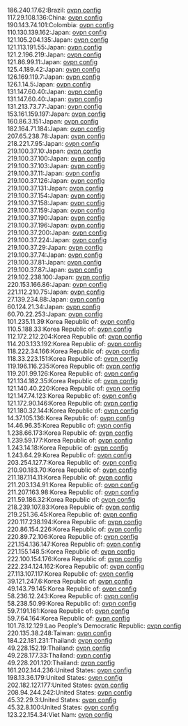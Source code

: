 186.240.17.62:Brazil: [ovpn config](vpn/186_240_17_62.ovpn)  
117.29.108.136:China: [ovpn config](vpn/117_29_108_136.ovpn)  
190.143.74.101:Colombia: [ovpn config](vpn/190_143_74_101.ovpn)  
110.130.139.162:Japan: [ovpn config](vpn/110_130_139_162.ovpn)  
121.105.204.135:Japan: [ovpn config](vpn/121_105_204_135.ovpn)  
121.113.191.55:Japan: [ovpn config](vpn/121_113_191_55.ovpn)  
121.2.196.219:Japan: [ovpn config](vpn/121_2_196_219.ovpn)  
121.86.99.11:Japan: [ovpn config](vpn/121_86_99_11.ovpn)  
125.4.189.42:Japan: [ovpn config](vpn/125_4_189_42.ovpn)  
126.169.119.7:Japan: [ovpn config](vpn/126_169_119_7.ovpn)  
126.1.14.5:Japan: [ovpn config](vpn/126_1_14_5.ovpn)  
131.147.60.40:Japan: [ovpn config](vpn/131_147_60_40.ovpn)  
131.147.60.40:Japan: [ovpn config](vpn/131_147_60_40.ovpn)  
131.213.73.77:Japan: [ovpn config](vpn/131_213_73_77.ovpn)  
153.161.159.197:Japan: [ovpn config](vpn/153_161_159_197.ovpn)  
160.86.3.151:Japan: [ovpn config](vpn/160_86_3_151.ovpn)  
182.164.71.184:Japan: [ovpn config](vpn/182_164_71_184.ovpn)  
207.65.238.78:Japan: [ovpn config](vpn/207_65_238_78.ovpn)  
218.221.7.95:Japan: [ovpn config](vpn/218_221_7_95.ovpn)  
219.100.37.10:Japan: [ovpn config](vpn/219_100_37_10.ovpn)  
219.100.37.100:Japan: [ovpn config](vpn/219_100_37_100.ovpn)  
219.100.37.103:Japan: [ovpn config](vpn/219_100_37_103.ovpn)  
219.100.37.11:Japan: [ovpn config](vpn/219_100_37_11.ovpn)  
219.100.37.126:Japan: [ovpn config](vpn/219_100_37_126.ovpn)  
219.100.37.131:Japan: [ovpn config](vpn/219_100_37_131.ovpn)  
219.100.37.154:Japan: [ovpn config](vpn/219_100_37_154.ovpn)  
219.100.37.158:Japan: [ovpn config](vpn/219_100_37_158.ovpn)  
219.100.37.159:Japan: [ovpn config](vpn/219_100_37_159.ovpn)  
219.100.37.190:Japan: [ovpn config](vpn/219_100_37_190.ovpn)  
219.100.37.196:Japan: [ovpn config](vpn/219_100_37_196.ovpn)  
219.100.37.200:Japan: [ovpn config](vpn/219_100_37_200.ovpn)  
219.100.37.224:Japan: [ovpn config](vpn/219_100_37_224.ovpn)  
219.100.37.29:Japan: [ovpn config](vpn/219_100_37_29.ovpn)  
219.100.37.74:Japan: [ovpn config](vpn/219_100_37_74.ovpn)  
219.100.37.81:Japan: [ovpn config](vpn/219_100_37_81.ovpn)  
219.100.37.87:Japan: [ovpn config](vpn/219_100_37_87.ovpn)  
219.102.238.100:Japan: [ovpn config](vpn/219_102_238_100.ovpn)  
220.153.166.86:Japan: [ovpn config](vpn/220_153_166_86.ovpn)  
221.112.210.75:Japan: [ovpn config](vpn/221_112_210_75.ovpn)  
27.139.234.88:Japan: [ovpn config](vpn/27_139_234_88.ovpn)  
60.124.21.34:Japan: [ovpn config](vpn/60_124_21_34.ovpn)  
60.70.22.253:Japan: [ovpn config](vpn/60_70_22_253.ovpn)  
101.235.11.39:Korea Republic of: [ovpn config](vpn/101_235_11_39.ovpn)  
110.5.188.33:Korea Republic of: [ovpn config](vpn/110_5_188_33.ovpn)  
112.172.212.204:Korea Republic of: [ovpn config](vpn/112_172_212_204.ovpn)  
114.203.133.192:Korea Republic of: [ovpn config](vpn/114_203_133_192.ovpn)  
118.222.34.166:Korea Republic of: [ovpn config](vpn/118_222_34_166.ovpn)  
118.33.223.151:Korea Republic of: [ovpn config](vpn/118_33_223_151.ovpn)  
119.196.116.235:Korea Republic of: [ovpn config](vpn/119_196_116_235.ovpn)  
119.201.99.126:Korea Republic of: [ovpn config](vpn/119_201_99_126.ovpn)  
121.134.182.35:Korea Republic of: [ovpn config](vpn/121_134_182_35.ovpn)  
121.140.40.220:Korea Republic of: [ovpn config](vpn/121_140_40_220.ovpn)  
121.147.74.123:Korea Republic of: [ovpn config](vpn/121_147_74_123.ovpn)  
121.172.90.146:Korea Republic of: [ovpn config](vpn/121_172_90_146.ovpn)  
121.180.32.144:Korea Republic of: [ovpn config](vpn/121_180_32_144.ovpn)  
14.37.105.136:Korea Republic of: [ovpn config](vpn/14_37_105_136.ovpn)  
14.46.96.35:Korea Republic of: [ovpn config](vpn/14_46_96_35.ovpn)  
1.238.66.173:Korea Republic of: [ovpn config](vpn/1_238_66_173.ovpn)  
1.239.59.177:Korea Republic of: [ovpn config](vpn/1_239_59_177.ovpn)  
1.243.14.18:Korea Republic of: [ovpn config](vpn/1_243_14_18.ovpn)  
1.243.64.29:Korea Republic of: [ovpn config](vpn/1_243_64_29.ovpn)  
203.254.127.7:Korea Republic of: [ovpn config](vpn/203_254_127_7.ovpn)  
210.90.183.70:Korea Republic of: [ovpn config](vpn/210_90_183_70.ovpn)  
211.187.114.11:Korea Republic of: [ovpn config](vpn/211_187_114_11.ovpn)  
211.203.134.91:Korea Republic of: [ovpn config](vpn/211_203_134_91.ovpn)  
211.207.163.98:Korea Republic of: [ovpn config](vpn/211_207_163_98.ovpn)  
211.59.186.32:Korea Republic of: [ovpn config](vpn/211_59_186_32.ovpn)  
218.239.107.83:Korea Republic of: [ovpn config](vpn/218_239_107_83.ovpn)  
219.251.36.45:Korea Republic of: [ovpn config](vpn/219_251_36_45.ovpn)  
220.117.238.194:Korea Republic of: [ovpn config](vpn/220_117_238_194.ovpn)  
220.86.154.226:Korea Republic of: [ovpn config](vpn/220_86_154_226.ovpn)  
220.89.72.106:Korea Republic of: [ovpn config](vpn/220_89_72_106.ovpn)  
221.154.136.147:Korea Republic of: [ovpn config](vpn/221_154_136_147.ovpn)  
221.155.148.5:Korea Republic of: [ovpn config](vpn/221_155_148_5.ovpn)  
222.100.154.176:Korea Republic of: [ovpn config](vpn/222_100_154_176.ovpn)  
222.234.124.162:Korea Republic of: [ovpn config](vpn/222_234_124_162.ovpn)  
27.113.107.117:Korea Republic of: [ovpn config](vpn/27_113_107_117.ovpn)  
39.121.247.6:Korea Republic of: [ovpn config](vpn/39_121_247_6.ovpn)  
49.143.79.145:Korea Republic of: [ovpn config](vpn/49_143_79_145.ovpn)  
58.236.12.243:Korea Republic of: [ovpn config](vpn/58_236_12_243.ovpn)  
58.238.50.99:Korea Republic of: [ovpn config](vpn/58_238_50_99.ovpn)  
59.7.191.161:Korea Republic of: [ovpn config](vpn/59_7_191_161.ovpn)  
59.7.64.164:Korea Republic of: [ovpn config](vpn/59_7_64_164.ovpn)  
101.78.12.129:Lao People's Democratic Republic: [ovpn config](vpn/101_78_12_129.ovpn)  
220.135.38.248:Taiwan: [ovpn config](vpn/220_135_38_248.ovpn)  
184.22.181.231:Thailand: [ovpn config](vpn/184_22_181_231.ovpn)  
49.228.152.19:Thailand: [ovpn config](vpn/49_228_152_19.ovpn)  
49.228.177.33:Thailand: [ovpn config](vpn/49_228_177_33.ovpn)  
49.228.201.120:Thailand: [ovpn config](vpn/49_228_201_120.ovpn)  
161.202.144.236:United States: [ovpn config](vpn/161_202_144_236.ovpn)  
198.13.36.179:United States: [ovpn config](vpn/198_13_36_179.ovpn)  
202.182.127.177:United States: [ovpn config](vpn/202_182_127_177.ovpn)  
208.94.244.242:United States: [ovpn config](vpn/208_94_244_242.ovpn)  
45.32.29.3:United States: [ovpn config](vpn/45_32_29_3.ovpn)  
45.32.8.100:United States: [ovpn config](vpn/45_32_8_100.ovpn)  
123.22.154.34:Viet Nam: [ovpn config](vpn/123_22_154_34.ovpn)  
